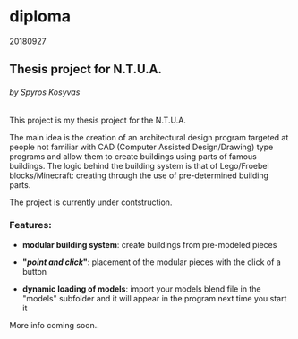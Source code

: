 # diploma
20180927

## Thesis project for N.T.U.A.
###### by Spyros Kosyvas

This project is my thesis project for the N.T.U.A.

The main idea is the creation of an architectural design program targeted at people not familiar with CAD (Computer Assisted Design/Drawing) type programs and allow them to create buildings using parts of famous buildings. The logic behind the building system is that of Lego/Froebel blocks/Minecraft: creating through the use of pre-determined building parts.

The project is currently under contstruction.

### Features:

- **modular building system**: create buildings from pre-modeled pieces

- **"_point and click_"**: placement of the modular pieces with the click of a button

- **dynamic loading of models**: import your models blend file in the "models" subfolder and it will appear in the program next time you start it

More info coming soon..
